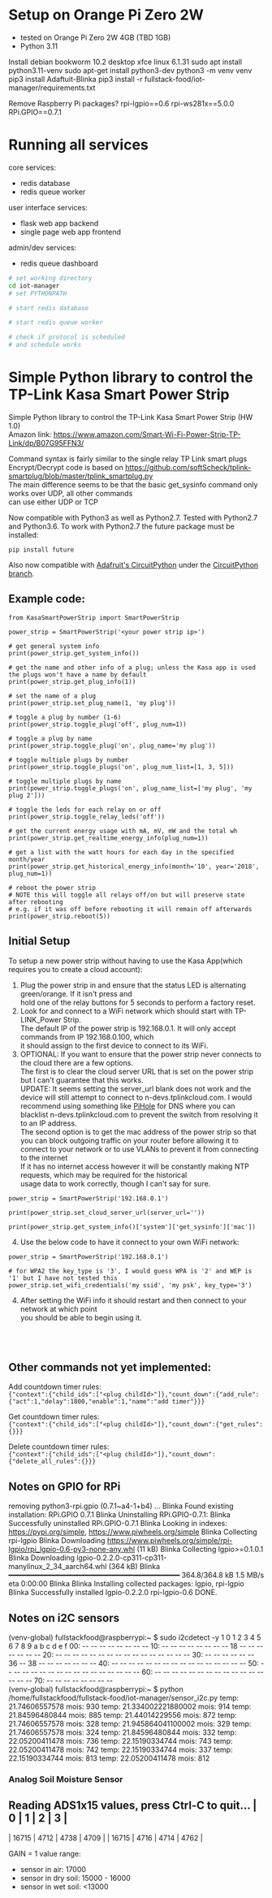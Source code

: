 # Setup on Orange Pi Zero 2W 
- tested on Orange Pi Zero 2W 4GB (TBD 1GB)
- Python 3.11

Install debian bookworm 10.2 desktop xfce linux 6.1.31
sudo apt install python3.11-venv
sudo apt-get install python3-dev
python3 -m venv venv
pip3 install Adaftuit-Blinka
pip3 install -r fullstack-food/iot-manager/requirements.txt

Remove Raspberry Pi packages?
rpi-lgpio==0.6
rpi-ws281x==5.0.0
RPi.GPIO==0.7.1

# Running all services

core services:
- redis database 
- redis queue worker

user interface services:
- flask web app backend
- single page web app frontend

admin/dev services:
- redis queue dashboard

```bash
# set working directory
cd iot-manager
# set PYTHONPATH

# start redis database

# start redis queue worker

# check if protocol is scheduled
# and schedule works
```

# Simple Python library to control the TP-Link Kasa Smart Power Strip

Simple Python library to control the TP-Link Kasa Smart Power Strip (HW 1.0)<br/>
Amazon link: https://www.amazon.com/Smart-Wi-Fi-Power-Strip-TP-Link/dp/B07G95FFN3/

Command syntax is fairly similar to the single relay TP Link smart plugs<br/>
Encrypt/Decrypt code is based on https://github.com/softScheck/tplink-smartplug/blob/master/tplink_smartplug.py<br/>
The main difference seems to be that the basic get_sysinfo command only works over UDP, all other commands<br/>
can use either UDP or TCP

Now compatible with Python3 as well as Python2.7.  Tested with Python2.7 and Python3.6.  To work with Python2.7 the
future package must be installed:

```pip install future```

Also now compatible with [Adafruit's CircuitPython](https://circuitpython.org/) under the [CircuitPython branch](https://github.com/p-doyle/Python-KasaSmartPowerStrip/tree/CircuitPython).

## Example code:

```
from KasaSmartPowerStrip import SmartPowerStrip

power_strip = SmartPowerStrip('<your power strip ip>')

# get general system info
print(power_strip.get_system_info())

# get the name and other info of a plug; unless the Kasa app is used the plugs won't have a name by default
print(power_strip.get_plug_info(1))

# set the name of a plug
print(power_strip.set_plug_name(1, 'my plug'))

# toggle a plug by number (1-6)
print(power_strip.toggle_plug('off', plug_num=1))

# toggle a plug by name
print(power_strip.toggle_plug('on', plug_name='my plug'))

# toggle multiple plugs by number
print(power_strip.toggle_plugs('on', plug_num_list=[1, 3, 5]))

# toggle multiple plugs by name
print(power_strip.toggle_plugs('on', plug_name_list=['my plug', 'my plug 2']))

# toggle the leds for each relay on or off
print(power_strip.toggle_relay_leds('off'))

# get the current energy usage with mA, mV, mW and the total wh
print(power_strip.get_realtime_energy_info(plug_num=1))

# get a list with the watt hours for each day in the specified month/year
print(power_strip.get_historical_energy_info(month='10', year='2018', plug_num=1))

# reboot the power strip
# NOTE this will toggle all relays off/on but will preserve state after rebooting
# e.g. if it was off before rebooting it will remain off afterwards
print(power_strip.reboot(5))
```

## Initial Setup
To setup a new power strip without having to use the Kasa App(which requires you to create a cloud account):
1. Plug the power strip in and ensure that the status LED is alternating green/orange.  If it isn't press and <br/>
    hold one of the relay buttons for 5 seconds to perform a factory reset.
2. Look for and connect to a WiFi network which should start with TP-LINK_Power Strip.<br/>
    The default IP of the power strip is 192.168.0.1.  It will only accept commands from IP 192.168.0.100, which<br/>
    it should assign to the first device to connect to its WiFi.
3. OPTIONAL: If you want to ensure that the power strip never connects to the cloud there are a few options. <br/>
    The first is to clear the cloud server URL that is set on the power strip but I can't guarantee that this works. </br>
    UPDATE: It seems setting the server_url blank does not work and the device will still attempt to connect to n-devs.tplinkcloud.com.     I would recommend using something like [PiHole](https://github.com/pi-hole/pi-hole) for DNS where you can blacklist n-devs.tplinkcloud.com to prevent the switch from resolving it to an IP address.
    </br>
    The second option is to get the  mac address of the power strip so that you can block outgoing traffic on your 
    router before allowing it to connect to your network or to use VLANs to prevent it from connecting to the internet </br>
    If it has no internet access however it will be constantly making NTP requests, which may be required for the historical </br>
    usage data to work correctly, though I can't say for sure. 

```
power_strip = SmartPowerStrip('192.168.0.1')

print(power_strip.set_cloud_server_url(server_url=''))

print(power_strip.get_system_info()['system']['get_sysinfo']['mac'])
```

4. Use the below code to have it connect to your own WiFi network:

```
power_strip = SmartPowerStrip('192.168.0.1')

# for WPA2 the key_type is '3', I would guess WPA is '2' and WEP is '1' but I have not tested this
power_strip.set_wifi_credentials('my ssid', 'my psk', key_type='3')
```

4. After setting the WiFi info it should restart and then connect to your network at which point<br/>
    you should be able to begin using it.

<br/><br/>
## Other commands not yet implemented:

Add countdown timer rules:<br/>
```{"context":{"child_ids":["<plug childId>"]},"count_down":{"add_rule":{"act":1,"delay":1800,"enable":1,"name":"add timer"}}}```

Get countdown timer rules:<br/>
```{"context":{"child_ids":["<plug childId>"]},"count_down":{"get_rules":{}}}```

Delete countdown timer rules:<br/>
```{"context":{"child_ids":["<plug childId>"]},"count_down":{"delete_all_rules":{}}}```



## Notes on GPIO for RPi

removing python3-rpi.gpio (0.7.1~a4-1+b4) ...
Blinka Found existing installation: RPi.GPIO 0.7.1
Blinka Uninstalling RPi.GPIO-0.7.1:
Blinka Successfully uninstalled RPi.GPIO-0.7.1
Blinka Looking in indexes: https://pypi.org/simple, https://www.piwheels.org/simple
Blinka Collecting rpi-lgpio
Blinka Downloading https://www.piwheels.org/simple/rpi-lgpio/rpi_lgpio-0.6-py3-none-any.whl (11 kB)
Blinka Collecting lgpio>=0.1.0.1
Blinka Downloading lgpio-0.2.2.0-cp311-cp311-manylinux_2_34_aarch64.whl (364 kB)
Blinka ━━━━━━━━━━━━━━━━━━━━━━━━━━━━━━━━━━━━━━━━ 364.8/364.8 kB 1.5 MB/s eta 0:00:00
Blinka 
Blinka Installing collected packages: lgpio, rpi-lgpio
Blinka Successfully installed lgpio-0.2.2.0 rpi-lgpio-0.6
DONE.

## Notes on i2C sensors

(venv-global) fullstackfood@raspberrypi:~ $ sudo i2cdetect -y 1
     0  1  2  3  4  5  6  7  8  9  a  b  c  d  e  f
00:                         -- -- -- -- -- -- -- -- 
10: -- -- -- -- -- -- -- -- 18 -- -- -- -- -- -- -- 
20: -- -- -- -- -- -- -- -- -- -- -- -- -- -- -- -- 
30: -- -- -- -- -- -- 36 -- 38 -- -- -- -- -- -- -- 
40: -- -- -- -- -- -- -- -- -- -- -- -- -- -- -- -- 
50: -- -- -- -- -- -- -- -- -- -- -- -- -- -- -- -- 
60: -- -- -- -- -- -- -- -- -- -- -- -- -- -- -- -- 
70: -- -- -- -- -- -- -- --                         
(venv-global) fullstackfood@raspberrypi:~ $ python /home/fullstackfood/fullstack-food/iot-manager/sensor_i2c.py
temp: 21.74606557578
mois: 930
temp: 21.334002221880002
mois: 914
temp: 21.84596480844
mois: 885
temp: 21.44014229556
mois: 872
temp: 21.74606557578
mois: 328
temp: 21.945864041100002
mois: 329
temp: 21.74606557578
mois: 324
temp: 21.84596480844
mois: 332
temp: 22.05200411478
mois: 736
temp: 22.15190334744
mois: 743
temp: 22.05200411478
mois: 742
temp: 22.15190334744
mois: 337
temp: 22.15190334744
mois: 813
temp: 22.05200411478
mois: 812

### Analog Soil Moisture Sensor

Reading ADS1x15 values, press Ctrl-C to quit...
|      0 |      1 |      2 |      3 |
-------------------------------------
|  16715 |   4712 |   4738 |   4709 |
|  16715 |   4716 |   4714 |   4762 |

GAIN = 1
value range:
- sensor in air: 17000
- sensor in dry soil: 15000 - 16000
- sensor in wet soil: <13000

